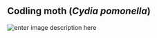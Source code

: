 ## Codling moth (*Cydia pomonella*)
![enter image description here](https://www.google.com/url?sa=i&url=https://en.wikipedia.org/wiki/Codling_moth&psig=AOvVaw1V6S9DPn099u5-TKopZ4lj&ust=1592262957393000&source=images&cd=vfe&ved=0CAIQjRxqFwoTCPDW7vG3guoCFQAAAAAdAAAAABAG)


<!--stackedit_data:
eyJoaXN0b3J5IjpbLTE3NzYwMTk5OTAsMTM0NDQyNTU3NywxNz
E4MTM4MzgwLC04NDExNDM2OTAsMTExNDMzNzQxNCwyMjUxNjIz
NDAsNTEwNDY4MzMyLDM5NDI1NzQ1OV19
-->